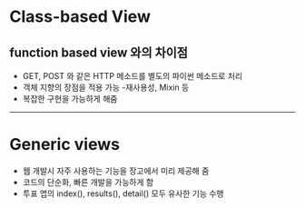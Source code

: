 # Class-based View

## function based view 와의 차이점
- GET, POST 와 같은 HTTP 메소드를 별도의 파이썬 메소드로 처리 
- 객체 지향의 장점을 적용 가능 -재사용성, Mixin 등
- 복잡한 구현을 가능하게 해줌

---
# Generic views

- 웹 개발시 자주 사용하는 기능을 장고에서 미리 제공해 줌
- 코드의 단순화, 빠른 개발을 가능하게 함
- 투표 앱의 index(), results(), detail() 모두 유사한 기능 수행
